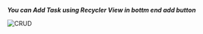 

***You can Add Task using Recycler View in bottm end add button***

![CRUD](https://user-images.githubusercontent.com/47654208/113428362-5e675400-93f6-11eb-8065-2869f896e369.gif)



